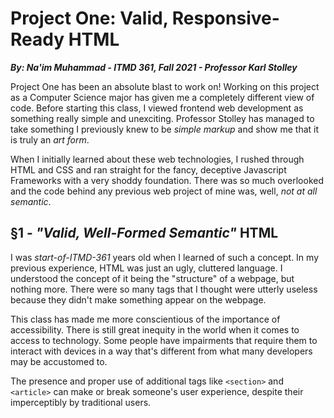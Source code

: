 # Project One:  Valid, Responsive-Ready HTML
***By: Na'im Muhammad - ITMD 361, Fall 2021 - Professor Karl Stolley***


Project One has been an absolute blast to work on! Working on this project as a Computer Science major has given me a completely different view of code. Before starting this class, I viewed frontend web development as something really simple and unexciting. Professor Stolley has managed to take something I previously knew to be *simple markup* and show me that it is truly an *art form*.

When I initially learned about these web technologies, I rushed through HTML and CSS and ran straight for the fancy, deceptive Javascript Frameworks with a very shoddy foundation. There was so much overlooked and the code behind any previous web project of mine was, well, *not at all semantic*.

## §1 - *"Valid, Well-Formed Semantic"* HTML
I was *start-of-ITMD-361* years old when I learned of such a concept. In my previous experience, HTML was just an ugly, cluttered language. I understood the concept of it being the "structure" of a webpage, but nothing more. There were so many tags that I thought were utterly useless because they didn't make something appear on the webpage.

This class has made me more conscientious of the importance of accessibility. There is still great inequity in the world when it comes to access to technology. Some people have impairments that require them to interact with devices in a way that's different from what many developers may be accustomed to. 

The presence and proper use of additional tags like `<section>` and `<article>` can make or break someone's user experience, despite their imperceptibly by traditional users.

